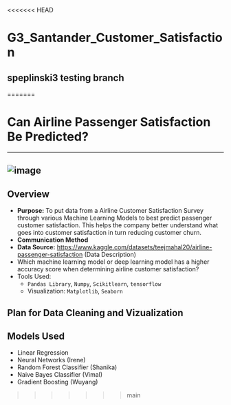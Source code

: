 <<<<<<< HEAD
# G3_Santander_Customer_Satisfaction
## speplinski3 testing branch
=======
# Can Airline Passenger Satisfaction Be Predicted? 
---
![image](https://user-images.githubusercontent.com/103383489/196054657-e5a36f72-5994-46ae-8d4e-c41e7d3db6ee.png)
---
## Overview 
* **Purpose:** To put data from a Airline Customer Satisfaction Survey through various Machine Learning Models to best predict passenger customer satisfaction. This helps the company better understand what goes into customer satisfaction in turn reducing customer churn.
* **Communication Method** 
* **Data Source:** https://www.kaggle.com/datasets/teejmahal20/airline-passenger-satisfaction
(Data Description)
* Which machine learning model or deep learning model has a higher accuracy score when determining airline customer satisfaction?
* Tools Used: 
  *  `Pandas Library`, `Numpy`, `Scikitlearn`, `tensorflow`
  *  Visualization: `Matplotlib`, `Seaborn`
  
## Plan for Data Cleaning and Vizualization
## Models Used
* Linear Regression
* Neural Networks (Irene)
* Random Forest Classifier (Shanika)
* Naive Bayes Classifier (Vimal)
* Gradient Boosting (Wuyang)
>>>>>>> main
